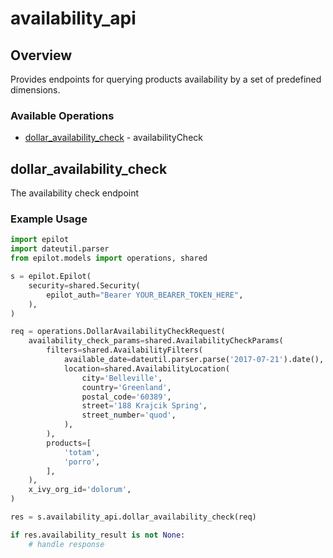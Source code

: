 # availability_api

## Overview

Provides endpoints for querying products availability by a set of predefined dimensions.


### Available Operations

* [dollar_availability_check](#dollar_availability_check) - availabilityCheck

## dollar_availability_check

The availability check endpoint

### Example Usage

```python
import epilot
import dateutil.parser
from epilot.models import operations, shared

s = epilot.Epilot(
    security=shared.Security(
        epilot_auth="Bearer YOUR_BEARER_TOKEN_HERE",
    ),
)

req = operations.DollarAvailabilityCheckRequest(
    availability_check_params=shared.AvailabilityCheckParams(
        filters=shared.AvailabilityFilters(
            available_date=dateutil.parser.parse('2017-07-21').date(),
            location=shared.AvailabilityLocation(
                city='Belleville',
                country='Greenland',
                postal_code='60389',
                street='188 Krajcik Spring',
                street_number='quod',
            ),
        ),
        products=[
            'totam',
            'porro',
        ],
    ),
    x_ivy_org_id='dolorum',
)

res = s.availability_api.dollar_availability_check(req)

if res.availability_result is not None:
    # handle response
```
